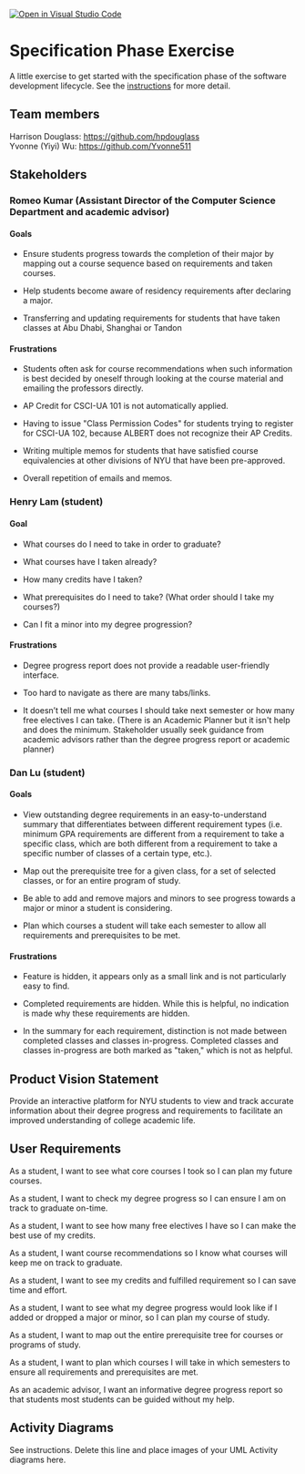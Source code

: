[![Open in Visual Studio Code](https://classroom.github.com/assets/open-in-vscode-c66648af7eb3fe8bc4f294546bfd86ef473780cde1dea487d3c4ff354943c9ae.svg)](https://classroom.github.com/online_ide?assignment_repo_id=8554033&assignment_repo_type=AssignmentRepo)
# Specification Phase Exercise

A little exercise to get started with the specification phase of the software development lifecycle. See the [instructions](instructions.md) for more detail.

## Team members

Harrison Douglass: <https://github.com/hpdouglass><br>
Yvonne (Yiyi) Wu: <https://github.com/Yvonne511>

## Stakeholders

### Romeo Kumar (Assistant Director of the Computer Science Department and academic advisor)

#### Goals

* Ensure students progress towards the completion of their major by mapping out a course sequence based on requirements and taken courses.

* Help students become aware of residency requirements after declaring a major.

* Transferring and updating requirements for students that have taken classes at Abu Dhabi, Shanghai or Tandon

#### Frustrations

* Students often ask for course recommendations when such information is best decided by oneself through looking at the course material and emailing the professors directly.

* AP Credit for CSCI-UA 101 is not automatically applied.

* Having to issue "Class Permission Codes" for students trying to register for CSCI-UA 102, because ALBERT does not recognize their AP Credits.

* Writing multiple memos for students that have satisfied course equivalencies at other divisions of NYU that have been pre-approved.

* Overall repetition of emails and memos.

### Henry Lam (student)

#### Goal

* What courses do I need to take in order to graduate?

* What courses have I taken already?

* How many credits have I taken?

* What prerequisites do I need to take? (What order should I take my courses?)

* Can I fit a minor into my degree progression?

#### Frustrations

* Degree progress report does not provide a readable user-friendly interface.

* Too hard to navigate as there are many tabs/links.

* It doesn’t tell me what courses I should take next semester or how many free electives I can take. (There is an Academic Planner but it isn't help and does the minimum. Stakeholder usually seek guidance from academic advisors rather than the degree progress report or academic planner)

### Dan Lu (student)

#### Goals

* View outstanding degree requirements in an easy-to-understand summary that differentiates between different requirement types (i.e. minimum GPA requirements are different from a requirement to take a specific class, which are both different from a requirement to take a specific number of classes of a certain type, etc.).

* Map out the prerequisite tree for a given class, for a set of selected classes, or for an entire program of study.

* Be able to add and remove majors and minors to see progress towards a major or minor a student is considering.

* Plan which courses a student will take each semester to allow all requirements and prerequisites to be met.

#### Frustrations

* Feature is hidden, it appears only as a small link and is not particularly easy to find.

* Completed requirements are hidden. While this is helpful, no indication is made why these requirements are hidden.

* In the summary for each requirement, distinction is not made between completed classes and classes in-progress. Completed classes and classes in-progress are both marked as "taken," which is not as helpful.

## Product Vision Statement

Provide an interactive platform for NYU students to view and track accurate information about their degree progress and requirements to facilitate an improved understanding of college academic life.

## User Requirements

As a student, I want to see what core courses I took so I can plan my future courses.

As a student, I want to check my degree progress so I can ensure I am on track to graduate on-time.

As a student, I want to see how many free electives I have so I can make the best use of my credits.

As a student, I want course recommendations so I know what courses will keep me on track to graduate.

As a student, I want to see my credits and fulfilled requirement so I can save time and effort.

As a student, I want to see what my degree progress would look like if I added or dropped a major or minor, so I can plan my course of study.

As a student, I want to map out the entire prerequisite tree for courses or programs of study.

As a student, I want to plan which courses I will take in which semesters to ensure all requirements and prerequisites are met.

As an academic advisor, I want an informative degree progress report so that students most students can be guided without my help.

## Activity Diagrams

See instructions. Delete this line and place images of your UML Activity diagrams here.
